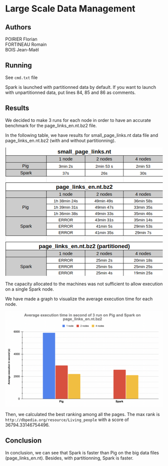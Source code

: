 # Large Scale Data Management

## Authors

POIRIER Florian\
FORTINEAU Romain\
BOIS Jean-Maël

## Running

See `cmd.txt` file

Spark is launched with partitionned data by default. If you want to launch with unpartitionned data, put lines 84, 85 and 86 as comments.

## Results

We decided to make 3 runs for each node in order to have an accurate benchmark for the page_links_en.nt.bz2 file.

In the following table, we have results for small_page_links.nt data file and page_links_en.nt.bz2 (with and without partitionning).

![](result/results.png)

The capacity allocated to the machines was not sufficient to allow execution on a single Spark node.

We have made a graph to visualize the average execution time for each node. 

![](result/graphResults.png)

Then, we calculated the best ranking among all the pages. The max rank is `http://dbpedia.org/resource/Living_people` with a score of 36794.33146754496. 


## Conclusion

In conclusion, we can see that Spark is faster than Pig on the big data files (page_links_en.nt). Besides, with partitionning, Spark is faster.
